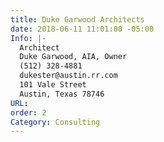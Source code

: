 ```yaml
---
title: Duke Garwood Architects
date: 2018-06-11 11:01:00 -05:00
Info: |-
  Architect
  Duke Garwood, AIA, Owner
  (512) 328-4881
  dukester@austin.rr.com
  101 Vale Street
  Austin, Texas 78746
URL: 
order: 2
Category: Consulting
---
```



